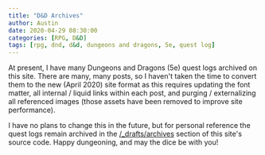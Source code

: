 ```yaml
---
title: "D&D Archives"
author: Austin
date: 2020-04-29 08:30:00
categories: [RPG, D&D]
tags: [rpg, dnd, d&d, dungeons and dragons, 5e, quest log]
---
```


At present, I have many Dungeons and Dragons (5e) quest logs archived on this site.  There are many, many posts, so I haven't taken the time to convert them to the new (April 2020) site format as this requires updating the font matter, all internal / liquid links within each post, and purging / externalizing all referenced images (those assets have been removed to improve site performance).

I have no plans to change this in the future, but for personal reference the quest logs remain archived in the [/_drafts/archives](https://github.com/savagezen/savagezen.github.io/tree/master/_drafts/archives) section of this site's source code.  Happy dungeoning, and may the dice be with you!
